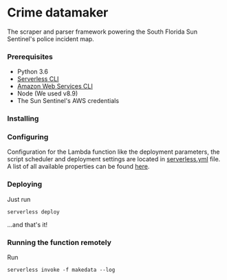 # Crime datamaker

The scraper and parser framework powering the South Florida Sun Sentinel's police incident map.

### Prerequisites
- Python 3.6
- [Serverless CLI](https://serverless.com/)
- [Amazon Web Services CLI](https://aws.amazon.com/cli/)
- Node (We used v8.9)
- The Sun Sentinel's AWS credentials

### Installing


### Configuring
Configuration for the Lambda function like the deployment parameters, the script scheduler and deployment settings are located in [serverless.yml](https://github.com/SunSentinel/crime-datamaker/blob/master/serverless.yml) file. A list of all available properties can be found [here](https://serverless.com/framework/docs/providers/aws/guide/serverless.yml/).

### Deploying
Just run
```
serverless deploy
```
...and that's it!

### Running the function remotely
Run
```
serverless invoke -f makedata --log
```
